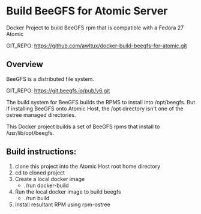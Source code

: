 # Build BeeGFS for Atomic Server
Docker Project to build BeeGFS rpm that is compatible with a Fedora 27 Atomic

GIT_REPO: https://github.com/awltux/docker-build-beegfs-for-atomic.git

## Overview
BeeGFS is a distributed file system.

GIT_REPO: https://git.beegfs.io/pub/v6.git

The build system for BeeGFS builds the RPMS to install into /opt/beegfs.
But if installing BeeGFS onto Atomic Host, the /opt directory isn't one 
of the ostree managed directories. 

This Docker project builds a set of BeeGFS rpms that install
to /usr/lib/opt/beegfs.

## Build instructions:
1. clone this project into the Atomic Host root home directory
2. cd to cloned project
3. Create a local docker image
   * ./run docker-build
4. Run the local docker image to build beegfs
   * ./run build
5. Install resultant RPM using rpm-ostree


